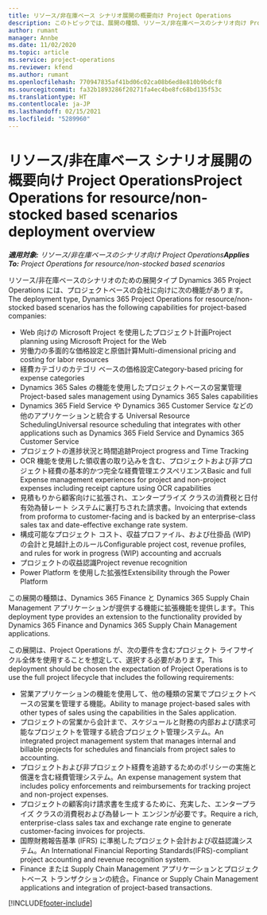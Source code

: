 ```yaml
---
title: リソース/非在庫ベース シナリオ展開の概要向け Project Operations
description: このトピックでは、展開の種類、リソース/非在庫ベースのシナリオ向け Project Operations について説明します。
author: rumant
manager: Annbe
ms.date: 11/02/2020
ms.topic: article
ms.service: project-operations
ms.reviewer: kfend
ms.author: rumant
ms.openlocfilehash: 770947835af41bd06c02ca08b6ed8e810b9bdcf8
ms.sourcegitcommit: fa32b1893286f20271fa4ec4be8fc68bd135f53c
ms.translationtype: HT
ms.contentlocale: ja-JP
ms.lasthandoff: 02/15/2021
ms.locfileid: "5289960"
---
```

# <a name="project-operations-for-resourcenon-stocked-based-scenarios-deployment-overview"></a><span data-ttu-id="79b7e-103">リソース/非在庫ベース シナリオ展開の概要向け Project Operations</span><span class="sxs-lookup"><span data-stu-id="79b7e-103">Project Operations for resource/non-stocked based scenarios deployment overview</span></span>

<span data-ttu-id="79b7e-104">_**適用対象:** リソース/非在庫ベースのシナリオ向け Project Operations_</span><span class="sxs-lookup"><span data-stu-id="79b7e-104">_**Applies To:** Project Operations for resource/non-stocked based scenarios_</span></span>

<span data-ttu-id="79b7e-105">リソース/非在庫ベースのシナリオのための展開タイプ Dynamics 365 Project Operations には、プロジェクトベースの会社に向けに次の機能があります。</span><span class="sxs-lookup"><span data-stu-id="79b7e-105">The deployment type, Dynamics 365 Project Operations for resource/non-stocked based scenarios has the following capabilities for project-based companies:</span></span>

- <span data-ttu-id="79b7e-106">Web 向けの Microsoft Project を使用したプロジェクト計画</span><span class="sxs-lookup"><span data-stu-id="79b7e-106">Project planning using Microsoft Project for the Web</span></span>
- <span data-ttu-id="79b7e-107">労働力の多面的な価格設定と原価計算</span><span class="sxs-lookup"><span data-stu-id="79b7e-107">Multi-dimensional pricing and costing for labor resources</span></span>
- <span data-ttu-id="79b7e-108">経費カテゴリのカテゴリ ベースの価格設定</span><span class="sxs-lookup"><span data-stu-id="79b7e-108">Category-based pricing for expense categories</span></span>
- <span data-ttu-id="79b7e-109">Dynamics 365 Sales の機能を使用したプロジェクトベースの営業管理</span><span class="sxs-lookup"><span data-stu-id="79b7e-109">Project-based sales management using Dynamics 365 Sales capabilities</span></span>
- <span data-ttu-id="79b7e-110">Dynamics 365 Field Service や Dynamics 365 Customer Service などの他のアプリケーションと統合する Universal Resource Scheduling</span><span class="sxs-lookup"><span data-stu-id="79b7e-110">Universal resource scheduling that integrates with other applications such as Dynamics 365 Field Service and Dynamics 365 Customer Service</span></span>
- <span data-ttu-id="79b7e-111">プロジェクトの進捗状況と時間追跡</span><span class="sxs-lookup"><span data-stu-id="79b7e-111">Project progress and Time Tracking</span></span>
- <span data-ttu-id="79b7e-112">OCR 機能を使用した領収書の取り込みを含む、プロジェクトおよび非プロジェクト経費の基本的かつ完全な経費管理エクスペリエンス</span><span class="sxs-lookup"><span data-stu-id="79b7e-112">Basic and full Expense management experiences for project and non-project expenses including receipt capture using OCR capabilities</span></span>
- <span data-ttu-id="79b7e-113">見積もりから顧客向けに拡張され、エンタープライズ クラスの消費税と日付有効為替レート システムに裏打ちされた請求書。</span><span class="sxs-lookup"><span data-stu-id="79b7e-113">Invoicing that extends from proforma to customer-facing and is backed by an enterprise-class sales tax and date-effective exchange rate system.</span></span>
- <span data-ttu-id="79b7e-114">構成可能なプロジェクト コスト、収益プロファイル、および仕掛品 (WIP) の会計と見越計上のルール</span><span class="sxs-lookup"><span data-stu-id="79b7e-114">Configurable project cost, revenue profiles, and rules for work in progress (WIP) accounting and accruals</span></span>
- <span data-ttu-id="79b7e-115">プロジェクトの収益認識</span><span class="sxs-lookup"><span data-stu-id="79b7e-115">Project revenue recognition</span></span>
- <span data-ttu-id="79b7e-116">Power Platform を使用した拡張性</span><span class="sxs-lookup"><span data-stu-id="79b7e-116">Extensibility through the Power Platform</span></span>

<span data-ttu-id="79b7e-117">この展開の種類は、Dynamics 365 Finance と Dynamics 365 Supply Chain Management アプリケーションが提供する機能に拡張機能を提供します。</span><span class="sxs-lookup"><span data-stu-id="79b7e-117">This deployment type provides an extension to the functionality provided by Dynamics 365 Finance and Dynamics 365 Supply Chain Management applications.</span></span>

<span data-ttu-id="79b7e-118">この展開は、Project Operations が、次の要件を含むプロジェクト ライフサイクル全体を使用することを想定して、選択する必要があります。</span><span class="sxs-lookup"><span data-stu-id="79b7e-118">This deployment should be chosen the expectation of Project Operations is to use the full project lifecycle that includes the following requirements:</span></span>

- <span data-ttu-id="79b7e-119">営業アプリケーションの機能を使用して、他の種類の営業でプロジェクトベースの営業を管理する機能。</span><span class="sxs-lookup"><span data-stu-id="79b7e-119">Ability to manage project-based sales with other types of sales using the capabilities in the Sales application.</span></span>
- <span data-ttu-id="79b7e-120">プロジェクトの営業から会計まで、スケジュールと財務の内部および請求可能なプロジェクトを管理する統合プロジェクト管理システム。</span><span class="sxs-lookup"><span data-stu-id="79b7e-120">An integrated project management system that manages internal and billable projects for schedules and financials from project sales to accounting.</span></span>
- <span data-ttu-id="79b7e-121">プロジェクトおよび非プロジェクト経費を追跡するためのポリシーの実施と償還を含む経費管理システム。</span><span class="sxs-lookup"><span data-stu-id="79b7e-121">An expense management system that includes policy enforcements and reimbursements for tracking project and non-project expenses.</span></span>
- <span data-ttu-id="79b7e-122">プロジェクトの顧客向け請求書を生成するために、充実した、エンタープライズ クラスの消費税および為替レート エンジンが必要です。</span><span class="sxs-lookup"><span data-stu-id="79b7e-122">Require a rich, enterprise-class sales tax and exchange rate engine to generate customer-facing invoices for projects.</span></span>
- <span data-ttu-id="79b7e-123">国際財務報告基準 (IFRS) に準拠したプロジェクト会計および収益認識システム。</span><span class="sxs-lookup"><span data-stu-id="79b7e-123">An International Financial Reporting Standards(IFRS)-compliant project accounting and revenue recognition system.</span></span>
- <span data-ttu-id="79b7e-124">Finance または Supply Chain Management アプリケーションとプロジェクトベース トランザクションの統合。</span><span class="sxs-lookup"><span data-stu-id="79b7e-124">Finance or Supply Chain Management applications and integration of project-based transactions.</span></span>


[!INCLUDE[footer-include](../includes/footer-banner.md)]